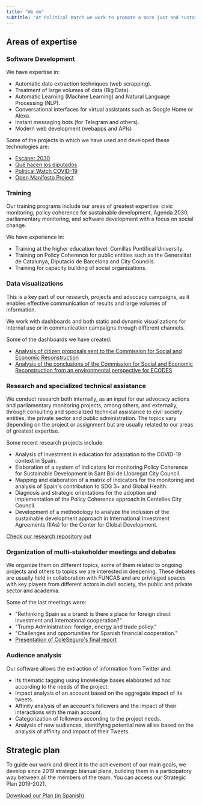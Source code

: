 ```yaml
---
title: "We do"
subtitle: "At Political Watch we work to promote a more just and sustainable society. We do so through research, the development of civic technologies, advocacy and support to companies, public administrations and organizations in their innovation and transformation processes to meet the commitments of the 2030 Agenda for Sustainable Development."
---
```


<lines-of-work hide-title></lines-of-work>

<md-content>

## Areas of expertise

### Software Development

We have expertise in:

- Automatic data extraction techniques (web scrapping).
- Treatment of large volumes of data (Big Data).
- Automatic Learning (Machine Learning) and Natural Language Processing (NLP).
- Conversational interfaces for virtual assistants such as Google Home or Alexa.
- Instant messaging bots (for Telegram and others).
- Modern web development (webapps and APIs)

Some of the projects in which we have used and developed these technologies are:

- [Escáner 2030](https://escaner2030.es/)
- [Qué hacen los diputados](https://quehacenlosdiputados.es)
- [Political Watch COVID-19](https://politicalwatch.es/blog/un-a%C3%B1o-covidwatch/)
- [Open Manifesto Project](https://openmanifestoproject.org/)

### Training

Our training programs include our areas of greatest expertise: civic monitoring, policy coherence for sustainable development, Agenda 2030, parliamentary monitoring, and software development with a focus on social change.

We have experience in:

- Training at the higher education level: Comillas Pontifical University.
- Training on Policy Coherence for public entities such as the Generalitat de Catalunya, Diputació de Barcelona and City Councils.
- Training for capacity building of social organizations.

### Data visualizations

This is a key part of our research, projects and advocacy campaigns, as it enables effective communication of results and large volumes of information.

We work with dashboards and both static and dynamic visualizations for internal use or in communication campaigns through different channels.

Some of the dashboards we have created:

- [Analysis of citizen proposals sent to the Commission for Social and Economic Reconstruction](https://datastudio.google.com/u/0/reporting/1EAxsZQY5BSQJn9K-jnplJbtfD9O8AERe/page/yBJUB)
- [Analysis of the conclusions of the Commission for Social and Economic Reconstruction from an environmental perspective for ECODES](https://datastudio.google.com/u/0/reporting/1-NsNGyyBkau-5SMJ9EG7gxqYg33fnCpT/page/y18WB)

### Research and specialized technical assistance

We conduct research both internally, as an input for our advocacy actions and parliamentary monitoring projects, among others, and externally, through consulting and specialized technical assistance to civil society entities, the private sector and public administration. The topics vary depending on the project or assignment but are usually related to our areas of greatest expertise.

Some recent research projects include:

- Analysis of investment in education for adaptation to the COVID-19 context in Spain.
- Elaboration of a system of indicators for monitoring Policy Coherence for Sustainable Development in Sant Boi de Llobregat City Council.
- Mapping and elaboration of a matrix of indicators for the monitoring and analysis of Spain's contribution to SDG 3+ and Global Health.
- Diagnosis and strategic orientations for the adoption and implementation of the Policy Coherence approach in Centelles City Council.
- Development of a methodology to analyze the inclusion of the sustainable development approach in International Investment Agreements (IIAs) for the Center for Global Development.

[Check our research repository out](/investigaciones)

### Organization of multi-stakeholder meetings and debates

We organize them on different topics, some of them related to ongoing projects and others to topics we are interested in deepening. These debates are usually held in collaboration with FUNCAS and are privileged spaces with key players from different actors in civil society, the public and private sector and academia.

Some of the last meetings were:

- "Rethinking Spain as a brand: is there a place for foreign direct investment and international cooperation?"
- "Trump Administration: foreign, energy and trade policy."
- "Challenges and opportunities for Spanish financial cooperation."
- [Presentation of ColeSeguro's final report](https://coleseguro.es)

### Audience analysis

Our software allows the extraction of information from Twitter and:

- Its thematic tagging using knowledge bases elaborated ad hoc according to the needs of the project.
- Impact analysis of an account based on the aggregate impact of its tweets.
- Affinity analysis of an account's followers and the impact of their interactions with the main account.
- Categorization of followers according to the project needs.
- Analysis of new audiences, identifying potential new allies based on the analysis of affinity and impact of their Tweets.

## Strategic plan

To guide our work and direct it to the achievement of our main goals, we develop since 2019 strategic bianual plans, building them in a participatory way between all the members of the team. You can access our Strategic Plan 2019-2021.

[Download our Plan (in Spanish)](/documentos/pw-plan-estrategico.pdf)

<md-content>
